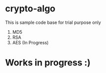 # crypto-algo

This is sample code base for trial purpose only
1. MD5
2. RSA
3. AES (In Progress)


# Works in progress :)
